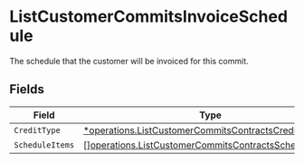 # ListCustomerCommitsInvoiceSchedule

The schedule that the customer will be invoiced for this commit.


## Fields

| Field                                                                                                                          | Type                                                                                                                           | Required                                                                                                                       | Description                                                                                                                    |
| ------------------------------------------------------------------------------------------------------------------------------ | ------------------------------------------------------------------------------------------------------------------------------ | ------------------------------------------------------------------------------------------------------------------------------ | ------------------------------------------------------------------------------------------------------------------------------ |
| `CreditType`                                                                                                                   | [*operations.ListCustomerCommitsContractsCreditType](../../models/operations/listcustomercommitscontractscredittype.md)        | :heavy_minus_sign:                                                                                                             | N/A                                                                                                                            |
| `ScheduleItems`                                                                                                                | [][operations.ListCustomerCommitsContractsScheduleItems](../../models/operations/listcustomercommitscontractsscheduleitems.md) | :heavy_minus_sign:                                                                                                             | N/A                                                                                                                            |